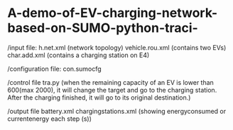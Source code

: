 # A-demo-of-EV-charging-network-based-on-SUMO-python-traci-

/input file:
h.net.xml  (network topology)
vehicle.rou.xml (contains two EVs)
char.add.xml (contains a charging station on E4)

/configuration file:
con.sumocfg

/control file
tra.py (when the remaining capacity of an EV is lower than 600(max 2000), it will change the target and go to the charging station. After the charging finished, it will go to its original destination.)

/output file
battery.xml
chargingstations.xml
(showing energyconsumed or currentenergy each step (s))
